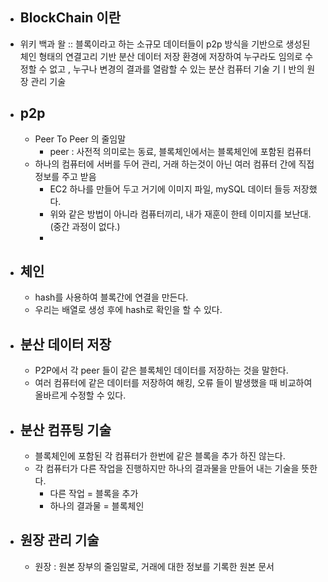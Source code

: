 - ## BlockChain 이란

- 위키 백과 왈 :: 블록이라고 하는 소규모 데이터들이 p2p 방식을 기반으로 생성된 체인 형태의 연결고리 기반 분산 데이터 저장 환경에 저장하여 누구라도 임의로 수정할 수 없고 , 누구나 변경의 결과를 열람할 수 있는 분산 컴퓨터 기술 기ㅣ반의 원장 관리 기술

- ## p2p

  - Peer To Peer 의 줄임말
    - peer : 사전적 의미로는 동료, 블록체인에서는 블록체인에 포함된 컴퓨터
  - 하나의 컴퓨터에 서버를 두어 관리, 거래 하는것이 아닌 여러 컴퓨터 간에 직접 정보를 주고 받음
    - EC2 하나를 만들어 두고 거기에 이미지 파일, mySQL 데이터 들등 저장했다.
    - 위와 같은 방법이 아니라 컴퓨터끼리, 내가 재훈이 한테 이미지를 보난대.(중간 과정이 없다.)
    -

- ## 체인

  - hash를 사용하여 블록간에 연결을 만든다.
  - 우리는 배열로 생성 후에 hash로 확인을 할 수 있다.

- ## 분산 데이터 저장

  - P2P에서 각 peer 들이 같은 블록체인 데이터를 저장하는 것을 말한다.
  - 여러 컴퓨터에 같은 데이터를 저장하여 해킹, 오류 들이 발생했을 때 비교하여 올바르게 수정할 수 있다.

- ## 분산 컴퓨팅 기술

  - 블록체인에 포함된 각 컴퓨터가 한번에 같은 블록을 추가 하진 않는다.
  - 각 컴퓨터가 다른 작업을 진행하지만 하나의 결과물을 만들어 내는 기술을 뜻한다.
    - 다른 작업 = 블록을 추가
    - 하나의 결과물 = 블록체인

- ## 원장 관리 기술
  - 원장 : 원본 장부의 줄임말로, 거래에 대한 정보를 기록한 원본 문서
